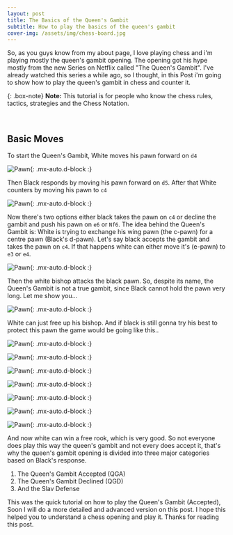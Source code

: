 ```yaml
---
layout: post
title: The Basics of the Queen's Gambit 
subtitle: How to play the basics of the queen's gambit
cover-img: /assets/img/chess-board.jpg
---
```


So, as you guys know from my about page, I love playing chess and i'm playing mostly the queen's gambit opening. The opening got his hype mostly from the new Series on Netflix called "The Queen's Gambit". I've already watched this series a while ago, so I thought, in this Post i'm going to show how to play the queen's gambit in chess and counter it.

{: .box-note}
**Note:** This tutorial is for people who know the chess rules, tactics, strategies and the Chess Notation.

<br>

## Basic Moves

To start the Queen's Gambit, White moves his pawn forward on ``d4``

![Pawn](https://simplifychess.com/queens-gambit-frame/img/desk2-3.svg){: .mx-auto.d-block :}

Then Black responds by moving his pawn forward on ``d5``.
After that White counters by moving his pawn to ``c4``

![Pawn](/assets/img/chess2.png){: .mx-auto.d-block :}

Now there's two options either black takes the pawn on ``c4`` or decline the gambit and push his pawn on ``e6`` or ``Nf6``.
The idea behind the Queen's Gambit is: White is trying to exchange his wing pawn (the c-pawn) for a centre pawn (Black's d-pawn). Let's say black accepts the gambit and takes the pawn on ``c4``. If that happens white can either move it's (e-pawn) to ``e3`` or ``e4``.

![Pawn](/assets/img/chess3.png){: .mx-auto.d-block :}

Then the white bishop attacks the black pawn. So, despite its name, the Queen's Gambit is not a true gambit, since Black cannot hold the pawn very long. Let me show you...

![Pawn](/assets/img/chess4.png){: .mx-auto.d-block :}

White can just free up his bishop. And if black is still gonna try his best to protect this pawn the game would be going like this..

![Pawn](/assets/img/chess5.png){: .mx-auto.d-block :}

![Pawn](/assets/img/chess6.png){: .mx-auto.d-block :}

![Pawn](/assets/img/chess7.png){: .mx-auto.d-block :}

![Pawn](/assets/img/chess8.png){: .mx-auto.d-block :}

![Pawn](/assets/img/chess9.png){: .mx-auto.d-block :}

![Pawn](/assets/img/chess10.png){: .mx-auto.d-block :}

![Pawn](/assets/img/chess11.png){: .mx-auto.d-block :}

And now white can win a free rook, which is very good. 
So not everyone does play this way the queen's gambit and not every does accept it, that's why the queen's gambit opening is divided into three major categories based on Black's response.

1. The Queen's Gambit Accepted (QGA)
2. The Queen's Gambit Declined (QGD)
3. And the Slav Defense

This was the quick tutorial on how to play the Queen's Gambit (Accepted), Soon I will do a more detailed and advanced version on this post. I hope this helped you to understand a chess opening and play it. Thanks for reading this post.